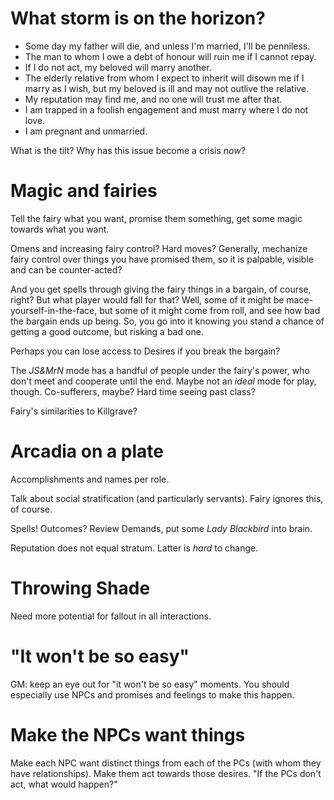 # What storm is on the horizon?

  * Some day my father will die, and unless I'm married, I'll be penniless.
  * The man to whom I owe a debt of honour will ruin me if I cannot repay.
  * If I do not act, my beloved will marry another.
  * The elderly relative from whom I expect to inherit will disown me if I
    marry as I wish, but my beloved is ill and may not outlive the relative.
  * My reputation may find me, and no one will trust me after that.
  * I am trapped in a foolish engagement and must marry where I do not love.
  * I am pregnant and unmarried.

What is the tilt? Why has this issue become a crisis _now_?

# Magic and fairies

Tell the fairy what you want, promise them something, get some magic towards
what you want.

Omens and increasing fairy control? Hard moves? Generally, mechanize fairy
control over things you have promised them, so it is palpable, visible and can
be counter-acted?

And you get spells through giving the fairy things in a bargain, of course,
right? But what player would fall for that? Well, some of it might be
mace-yourself-in-the-face, but some of it might come from roll, and see how bad
the bargain ends up being. So, you go into it knowing you stand a chance of
getting a good outcome, but risking a bad one.

Perhaps you can lose access to Desires if you break the bargain?

The _JS&MrN_ mode has a handful of people under the fairy's power, who don't
meet and cooperate until the end. Maybe not an _ideal_ mode for play, though.
Co-sufferers, maybe? Hard time seeing past class?

Fairy's similarities to Killgrave?

# Arcadia on a plate

Accomplishments and names per role.

Talk about social stratification (and particularly servants). Fairy ignores
this, of course.

Spells! Outcomes? Review Demands, put some _Lady Blackbird_ into brain.

Reputation does not equal stratum. Latter is _hard_ to change.

# Throwing Shade

Need more potential for fallout in all interactions.

# "It won't be so easy"

GM: keep an eye out for "it won't be so easy" moments. You should especially
use NPCs and promises and feelings to make this happen.

# Make the NPCs want things

Make each NPC want distinct things from each of the PCs (with whom they have
relationships). Make them act towards those desires. "If the PCs don't act,
what would happen?"

